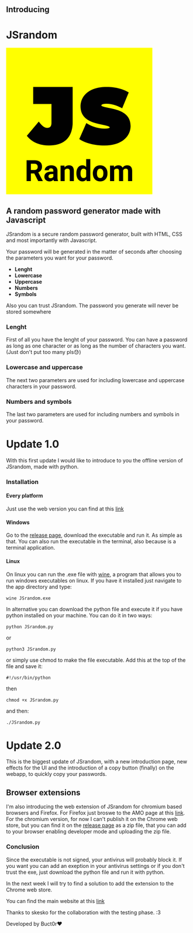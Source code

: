 ## Introducing 
# **JSrandom**
![JSrandom logo](docs/JSrandomlogo.png)
## A random password generator made with Javascript
JSrandom is a secure random password generator, built with HTML, CSS and most importantly with Javascript.

Your password will be generated in the matter of seconds after choosing the parameters you want for your password. 
* **Lenght**
* **Lowercase**
* **Uppercase**
* **Numbers**
* **Symbols**

Also you can trust JSrandom. The password you generate will never be stored somewhere

### Lenght
First of all you have the lenght of your password. You can have a password as long as one character or as long as the number of characters you want. (Just don't put too many pls😓)

### Lowercase and uppercase
The next two parameters are used for including lowercase and uppercase characters in your password.

### Numbers and symbols
The last two parameters are used for including numbers and symbols in your password.


# Update 1.0

With this first update I would like to introduce to you the offline version of JSrandom, made with python.

### Installation

#### Every platform
Just use the web version you can find at this [link](https://buct0r.github.io/JSrandom/webapp.html)

#### Windows
Go to the [release page](https://github.com/Buct0r/JSrandom/releases), download the executable and run it. As simple as that.
You can also run the executable in the terminal, also because is a terminal application.


#### Linux
On linux you can run the .exe file with [wine](https://github.com/wine-mirror/wine), a program that allows you to run windows executables on linux.
If you have it installed just navigate to the app directory and type:
```
wine JSrandom.exe
```

In alternative you can download the python file and execute it if you have python installed on your machine. You can do it in two ways:
```
python JSrandom.py
```
or 
```
python3 JSrandom.py
```

or simply use chmod to make the file executable. Add this at the top of the file and save it:
```
#!/usr/bin/python
```
then
```
chmod +x JSrandom.py
```

and then:
```
./JSrandom.py
```
# Update 2.0

This is the biggest update of JSrandom, with a new introduction page, new effects for the UI and the introduction of a copy button (finally) on the webapp, to quickly copy your passwords.

## Browser extensions
I'm also introducing the web extension of JSrandom for chromium based browsers and Firefox. For Firefox just broswe to the AMO page at this [link](https://addons.mozilla.org/it/firefox/addon/jsrandom/). For the chromium version, for now I can't publish it on the Chrome web store, but you can find it on the [release page](https://github.com/Buct0r/JSrandom/releases) as a zip file, that you can add to your browser enabling developer mode and uploading the zip file.

### Conclusion
Since the executable is not signed, your antivirus will probably block it. If you want you can add an exeption in your antivirus settings or if you don't trust the exe, just download the python file and run it with python. 

In the next week I will try to find a solution to add the extension to the Chrome web store.

You can find the main website at this [link](https://buct0r.github.io/JSrandom/)

Thanks to skesko for the collaboration with the testing phase. :3

Developed by Buct0r❤️
